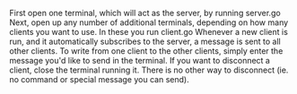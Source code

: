 First open one terminal, which will act as the server, by running server.go
Next, open up any number of additional terminals, depending on how many clients you want to use. In these you run client.go 
Whenever a new client is run, and it automatically subscribes to the server, a message is sent to all other clients.
To write from one client to the other clients, simply enter the message you'd like to send in the terminal.
If you want to disconnect a client, close the terminal running it. There is no other way to disconnect (ie. no command or special message you can send).
